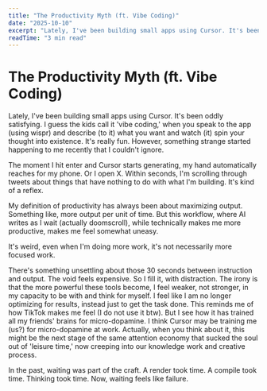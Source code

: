 ```yaml
---
title: "The Productivity Myth (ft. Vibe Coding)"
date: "2025-10-10"
excerpt: "Lately, I've been building small apps using Cursor. It's been oddly satisfying. I guess the kids call it 'vibe coding,' but something strange started happening that I couldn't ignore."
readTime: "3 min read"
---
```


# The Productivity Myth (ft. Vibe Coding)

Lately, I've been building small apps using Cursor. It's been oddly satisfying. I guess the kids call it 'vibe coding,' when you speak to the app (using wispr) and describe (to it) what you want and watch (it) spin your thought into existence. It's really fun. However, something strange started happening to me recently that I couldn't ignore.

The moment I hit enter and Cursor starts generating, my hand automatically reaches for my phone. Or I open X. Within seconds, I'm scrolling through tweets about things that have nothing to do with what I'm building. It's kind of a reflex.

My definition of productivity has always been about maximizing output. Something like, more output per unit of time. But this workflow, where AI writes as I wait (actually doomscroll), while technically makes me more productive, makes me feel somewhat uneasy. 

It's weird, even when I'm doing more work, it's not necessarily more focused work. 

There's something unsettling about those 30 seconds between instruction and output. The void feels expensive. So I fill it, with distraction. The irony is that the more powerful these tools become, I feel weaker, not stronger, in my capacity to be with and think for myself. I feel like I am no longer optimizing for results, instead just to get the task done. This reminds me of how TikTok makes me feel (I do not use it btw). But I see how it has trained all my friends' brains for micro-dopamine. I think Cursor may be training me (us?) for micro-dopamine at work. Actually, when you think about it, this might be the next stage of the same attention economy that sucked the soul out of 'leisure time,' now creeping into our knowledge work and creative process. 

In the past, waiting was part of the craft. A render took time. A compile took time. Thinking took time. Now, waiting feels like failure.
